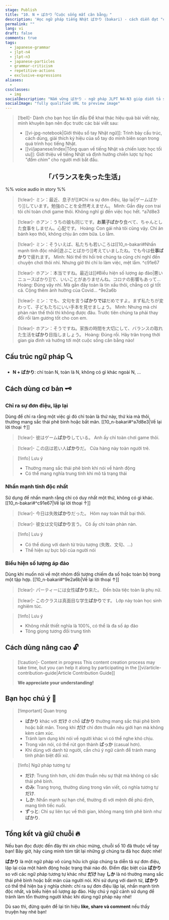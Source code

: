 ```yaml
---
stage: Publish
title: "10. N + ばかり「Cuộc sống mất cân bằng」"
description: 'Học ngữ pháp tiếng Nhật ばかり (bakari) - cách diễn đạt "chỉ toàn là" khi muốn thể hiện sự đơn điệu, lặp lại. Bao gồm cấu trúc, cách dùng và ví dụ chi tiết cho JLPT N4-N3.'
permalink: ""
lang: vi
draft: false
comments: true
tags:
  - japanese-grammar
  - jlpt-n4  
  - jlpt-n3
  - japanese-particles
  - grammar-criticism
  - repetitive-actions
  - exclusive-expressions
aliases:
  - 
cssclasses:
  - img
socialDescription: "Nắm vững ばかり - ngữ pháp JLPT N4-N3 giúp diễn tả sự lặp lại và thể hiện thái độ phê bình một cách tự nhiên."
socialImage: "fully qualified URL to preview image"
---
```


> [!bell]- Dành cho bạn học lần đầu
> Để khai thác hiệu quả bài viết này, mình khuyên bạn nên đọc trước các bài viết sau:
> - [[vi-jpg-notebook|Giới thiệu sổ tay Nhật ngữ]]: Trình bày cấu trúc, cách dùng, giải thích ký hiệu của sổ tay do mình biên soạn trong quá trình học tiếng Nhật.   
> - [[vi/japanese/index|Tổng quan về tiếng Nhật và chiến lược học tối ưu]]: Giới thiệu về tiếng Nhật và định hướng chiến lược tự học *"đắm chìm"* cho người mới bắt đầu.

<h2 style="text-align:center">「バランスを失った生活」</h2>

%% voice audio in story %%

> [!clear]- ミン：最近、息子が[[#Chỉ ra sự đơn điệu, lặp lại|ゲームばかり]]しています。勉強のことを全然考えません。
> Minh: Gần đây con trai tôi chỉ toàn chơi game thôi. Không nghĩ gì đến việc học hết.
^a7d8e3

> [!clear]- ホアン：うちの娘も同じです。**お菓子ばかり**食べて、ちゃんとした食事をしません。心配です。
> Hoàng: Con gái nhà tôi cũng vậy. Chỉ ăn bánh kẹo thôi, không chịu ăn cơm bữa. Lo lắm.

> [!clear]- ミン：そういえば、私たちも若いころは[[10_n-bakari#Nhấn mạnh tính độc nhất|遊ぶことばかり]]考えていましたね。でも今は**仕事ばかり**で疲れます。
> Minh: Nói thế thì hồi trẻ chúng ta cũng chỉ nghĩ đến chuyện chơi thôi nhỉ. Nhưng giờ thì chỉ lo làm việc, mệt lắm.
^c91e67

> [!clear]- ホアン：本当ですね。最近は[[#Biểu hiện số lượng áp đảo|悪いニュースばかり]]で、いいことがありませんね。コロナの影響もあって...
> Hoàng: Đúng vậy nhỉ. Mà gần đây toàn là tin xấu thôi, chẳng có gì tốt cả. Cộng thêm ảnh hưởng của Covid...
^9e2a6b

> [!clear]- ミン：でも、文句を言う**ばかりでは**だめですよ。まず私たちが変わって、子どもたちにいい手本を見せましょう。
> Minh: Nhưng mà chỉ phàn nàn thế thôi thì không được đâu. Trước tiên chúng ta phải thay đổi rồi làm gương tốt cho con em.

> [!clear]- ホアン：そうですね。家族の時間を大切にして、バランスの取れた生活を**ばかり**目指しましょう。
> Hoàng: Đúng rồi. Hãy trân trọng thời gian gia đình và hướng tới một cuộc sống cân bằng nào!

## Cấu trúc ngữ pháp 🔍
- **N + ばかり**: chỉ toàn N, toàn là N, không có gì khác ngoài N, ...

## Cách dùng cơ bản 🗝️

### Chỉ ra sự đơn điệu, lặp lại
Dùng để chỉ ra rằng một việc gì đó chỉ toàn là thứ này, thứ kia mà thôi, thường mang sắc thái phê bình hoặc bất mãn. [[10_n-bakari#^a7d8e3|Về lại lời thoại ↑]]

> [!clear]- 彼はゲーム**ばかり**している。
> Anh ấy chỉ toàn chơi game thôi.

> [!clear]- この店は若い人**ばかり**だ。
> Cửa hàng này toàn người trẻ.

> [!info] Lưu ý
> - Thường mang sắc thái phê bình khi nói về hành động
> - Có thể mang nghĩa trung tính khi mô tả trạng thái

### Nhấn mạnh tính độc nhất
Sử dụng để nhấn mạnh rằng chỉ có duy nhất một thứ, không có gì khác. [[10_n-bakari#^c91e67|Về lại lời thoại ↑]]

> [!clear]- 今日は失敗**ばかり**だった。
> Hôm nay toàn thất bại thôi.

> [!clear]- 彼女は文句**ばかり**言う。
> Cô ấy chỉ toàn phàn nàn.

> [!info] Lưu ý
> - Có thể dùng với danh từ trừu tượng (失敗、文句、...)
> - Thể hiện sự bực bội của người nói

### Biểu hiện số lượng áp đảo
Dùng khi muốn nói về một nhóm đối tượng chiếm đa số hoặc toàn bộ trong một tập hợp. [[10_n-bakari#^9e2a6b|Về lại lời thoại ↑]]

> [!clear]- パーティーには女性**ばかり**来た。
> Đến bữa tiệc toàn là phụ nữ.

> [!clear]- このクラスは真面目な学生**ばかり**です。
> Lớp này toàn học sinh nghiêm túc.

> [!info] Lưu ý
> - Không nhất thiết nghĩa là 100%, có thể là đa số áp đảo
> - Tông giọng tương đối trung tính

## Cách dùng nâng cao 🔓

> [!caution]- Content in progress
> This content creation process may take time, but you can help it along by participating in the [[vi/article-contribution-guide|Article Contribution Guide]]
>
> **We appreciate your understanding!**

## Bạn học chú ý 👀

> [!important] Quan trọng
> - **ばかり** khác với **だけ** ở chỗ **ばかり** thường mang sắc thái phê bình hoặc bất mãn. Trong khi **だけ** chỉ đơn thuần nêu giới hạn mà không kèm cảm xúc. 
> - Tránh lạm dụng khi nói về người khác vì có thể nghe khó chịu.
> - Trong văn nói, có thể rút gọn thành **ばっか** (casual hơn).
> - Khi dùng với danh từ người, cần chú ý ngữ cảnh để tránh mang tính phân biệt đối xử.

> [!info] Ngữ pháp tương tự
> - **だけ**: Trung tính hơn, chỉ đơn thuần nêu sự thật mà không có sắc thái phê bình.
> - **のみ**: Trang trọng, thường dùng trong văn viết, có nghĩa tương tự **だけ**.
> - **しか**: Nhấn mạnh sự hạn chế, thường đi với mệnh đề phủ định, mang tính tiếc nuối.
> - **ずっと**: Chỉ sự liên tục về thời gian, không mang tính phê bình như **ばかり**.

## Tổng kết và giữ chuỗi 🔥
Nếu bạn đọc được đến đây thì xin chúc mừng, chuỗi số 10 đã thuộc về tay bạn! Bây giờ, hãy cùng mình tóm tắt lại những gì chúng ta đã học được nhé!

**ばかり** là một ngữ pháp vô cùng hữu ích giúp chúng ta diễn tả sự đơn điệu, lặp lại của một hành động hoặc trạng thái nào đó. Điểm đặc biệt của **ばかり** so với các ngữ pháp tương tự khác như **だけ** hay **しか** là nó thường mang sắc thái phê bình hoặc bất mãn của người nói. Khi sử dụng với danh từ, **ばかり** có thể thể hiện ba ý nghĩa chính: chỉ ra sự đơn điệu lặp lại, nhấn mạnh tính độc nhất, và biểu hiện số lượng áp đảo. Hãy chú ý ngữ cảnh sử dụng để tránh làm tổn thương người khác khi dùng ngữ pháp này nhé!

Dù sao thì, đừng quên để lại tín hiệu **like, share và comment** nếu thấy truyện hay nhé bạn!
